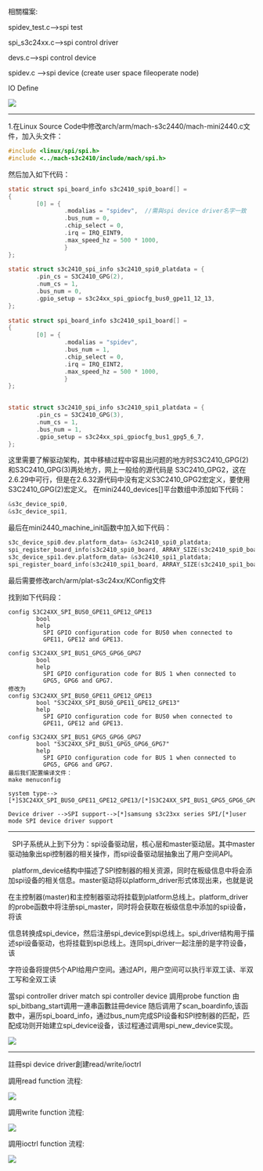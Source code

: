 相關檔案:

spidev_test.c-->spi test

spi_s3c24xx.c-->spi control driver

devs.c-->spi control device

spidev.c -->spi device (create user space fileoperate node)

IO Define

![](https://github.com/CheweiChan/Mini2440-linux2.6.29/blob/master/IMG/spi_IOdefine.png)

-------------------------------------------------------------------------------------
1.在Linux Source Code中修改arch/arm/mach-s3c2440/mach-mini2440.c文件，加入头文件：
```c
#include <linux/spi/spi.h>
#include <../mach-s3c2410/include/mach/spi.h>
```
然后加入如下代码：
```c
static struct spi_board_info s3c2410_spi0_board[] =
{  
        [0] = {  
                .modalias = "spidev",  //需與spi device driver名字一致
                .bus_num = 0,  
                .chip_select = 0,  
                .irq = IRQ_EINT9,  
                .max_speed_hz = 500 * 1000,  
                }  
};  
  
static struct s3c2410_spi_info s3c2410_spi0_platdata = {  
        .pin_cs = S3C2410_GPG(2),  
        .num_cs = 1,  
        .bus_num = 0,  
        .gpio_setup = s3c24xx_spi_gpiocfg_bus0_gpe11_12_13,  
};  
  
static struct spi_board_info s3c2410_spi1_board[] =  
{  
        [0] = {  
                .modalias = "spidev",  
                .bus_num = 1,  
                .chip_select = 0,  
                .irq = IRQ_EINT2,  
                .max_speed_hz = 500 * 1000,  
                }  
};  

  
static struct s3c2410_spi_info s3c2410_spi1_platdata = {  
        .pin_cs = S3C2410_GPG(3),  
        .num_cs = 1,  
        .bus_num = 1,  
        .gpio_setup = s3c24xx_spi_gpiocfg_bus1_gpg5_6_7,  
}; 
```  
这里需要了解驱动架构，其中移植过程中容易出问题的地方时S3C2410_GPG(2)和S3C2410_GPG(3)两处地方，网上一般给的源代码是 S3C2410_GPG2，这在2.6.29中可行，但是在2.6.32源代码中没有定义S3C2410_GPG2宏定义，要使用 S3C2410_GPG(2)宏定义。
在mini2440_devices[]平台数组中添加如下代码：
```c
&s3c_device_spi0,  
&s3c_device_spi1,  
```
最后在mini2440_machine_init函数中加入如下代码：
```c
s3c_device_spi0.dev.platform_data= &s3c2410_spi0_platdata;  
spi_register_board_info(s3c2410_spi0_board, ARRAY_SIZE(s3c2410_spi0_board));  
s3c_device_spi1.dev.platform_data= &s3c2410_spi1_platdata;  
spi_register_board_info(s3c2410_spi1_board, ARRAY_SIZE(s3c2410_spi1_board)); 
```
最后需要修改arch/arm/plat-s3c24xx/KConfig文件

找到如下代码段：
```shell
config S3C24XX_SPI_BUS0_GPE11_GPE12_GPE13  
        bool   
        help  
          SPI GPIO configuration code for BUS0 when connected to  
          GPE11, GPE12 and GPE13.  
  
config S3C24XX_SPI_BUS1_GPG5_GPG6_GPG7  
        bool   
        help  
          SPI GPIO configuration code for BUS 1 when connected to  
          GPG5, GPG6 and GPG7.  
修改为
config S3C24XX_SPI_BUS0_GPE11_GPE12_GPE13  
        bool "S3C24XX_SPI_BUS0_GPE11_GPE12_GPE13"  
        help  
          SPI GPIO configuration code for BUS0 when connected to  
          GPE11, GPE12 and GPE13.  
  
config S3C24XX_SPI_BUS1_GPG5_GPG6_GPG7  
        bool "S3C24XX_SPI_BUS1_GPG5_GPG6_GPG7"  
        help  
          SPI GPIO configuration code for BUS 1 when connected to  
          GPG5, GPG6 and GPG7. 
最后我们配置编译文件：
make menuconfig

system type-->[*]S3C24XX_SPI_BUS0_GPE11_GPE12_GPE13/[*]S3C24XX_SPI_BUS1_GPG5_GPG6_GPG7

Device driver -->SPI support-->[*]samsung s3c23xx series SPI/[*]user mode SPI device driver support
```

--------------------------------------------------------------------------------------
  SPI子系统从上到下分为：spi设备驱动层，核心层和master驱动层。其中master驱动抽象出spi控制器的相关操作，而spi设备驱动层抽象出了用户空间API。

  platform_device结构中描述了SPI控制器的相关资源，同时在板级信息中将会添加spi设备的相关信息。master驱动将以platform_driver形式体现出来，也就是说

在主控制器(master)和主控制器驱动将挂载到platform总线上。platform_driver的probe函数中将注册spi_master，同时将会获取在板级信息中添加的spi设备，将该

信息转换成spi_device，然后注册spi_device到spi总线上。spi_driver结构用于描述spi设备驱动，也将挂载到spi总线上。连同spi_driver一起注册的是字符设备，该

字符设备将提供5个API给用户空间。通过API，用户空间可以执行半双工读、半双工写和全双工读


當spi controller driver match spi controller device 調用probe function 由spi_bitbang_start调用一連串函數註冊device
随后调用了scan_boardinfo,该函数中，遍历spi_board_info，通过bus_num完成SPI设备和SPI控制器的匹配，匹配成功则开始建立spi_device设备，该过程通过调用spi_new_device实现。

![](https://github.com/CheweiChan/Mini2440-linux2.6.29/blob/master/IMG/spi_bitbang_star.png)

---------------------------------------------------------------------------------------------------
註冊spi device driver創建read/write/ioctrl

調用read function 流程:

![](https://github.com/CheweiChan/Mini2440-linux2.6.29/blob/master/IMG/SPI_READ.jpg)


調用write function 流程:

![](https://github.com/CheweiChan/Mini2440-linux2.6.29/blob/master/IMG/SPI_WRITE.jpg)


調用ioctrl function 流程:

![](https://github.com/CheweiChan/Mini2440-linux2.6.29/blob/master/IMG/SPI_ioctrl.jpg)
